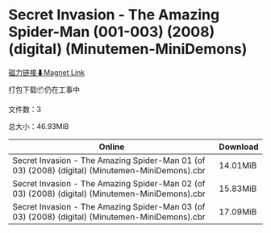 # Secret Invasion - The Amazing Spider-Man (001-003) (2008) (digital) (Minutemen-MiniDemons)

[磁力链接⬇Magnet Link](magnet:?xt=urn:btih:bf007bde4b42e91d9bd5447e49fb2a3476479c22&dn=Secret%20Invasion%20-%20The%20Amazing%20Spider-Man%20%28001-003%29%20%282008%29%20%28digital%29%20%28Minutemen-MiniDemons%29)

打包下载📦仍在工事中

文件数：3

总大小：46.93MiB

Online | Download
--- | ---
Secret Invasion - The Amazing Spider-Man 01 (of 03) (2008) (digital) (Minutemen-MiniDemons).cbr | 14.01MiB
Secret Invasion - The Amazing Spider-Man 02 (of 03) (2008) (digital) (Minutemen-MiniDemons).cbr | 15.83MiB
Secret Invasion - The Amazing Spider-Man 03 (of 03) (2008) (digital) (Minutemen-MiniDemons).cbr | 17.09MiB